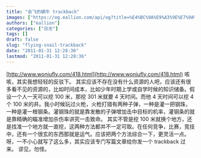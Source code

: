 ```yaml
---
title: "会飞的蜗牛 trackback"
images: ["https://og.eallion.com/api/og?title=%E4%BC%9A%E9%A3%9E%E7%9A%84%E8%9C%97%E7%89%9B%20trackback"]
authors: ["eallion"]
categories: ["日志"]
tags: []
draft: false
slug: "flying-snail-trackback"
date: "2011-01-31 12:28:36"
lastmod: "2011-01-31 12:28:36"
---
```


[http://www.woniufly.com/418.html](http://www.woniufly.com/418.html)
咳咳，其实我想轻轻的反驳下。
其实应该不存在没有什么资源的人吧，应该还有很多看不见的资源的，比如时间成本，比如少年时期上学或自学时候的知识储备。假设一个人一天可以挖 100 米，那挖 301 米就要 4 天时间。而他 4 天时间可以挖 4 个 100 米的井。我小时候玩过火枪，火枪打猎有两种子弹，一种是灌一把钢珠，一种是灌一根钢条。灌钢珠的就是靠发散的子弹增加击中目标的机率，灌钢条的就是靠精确的瞄准增加杀伤率讲究一击致命。
其实不管是挖 100 米就换个地方，还是找准一个地方就一直挖，这两种方法都并不一定可取。在任何竞争，比赛，竞技中，还有一个很玄的东西那就是运气。应该把两个方法综合一下，更灵活一点。
呀，一不小心就写了这么多，其实应该专门写篇文章给你发一个 trackback 过来。
谬见，勿怪。
